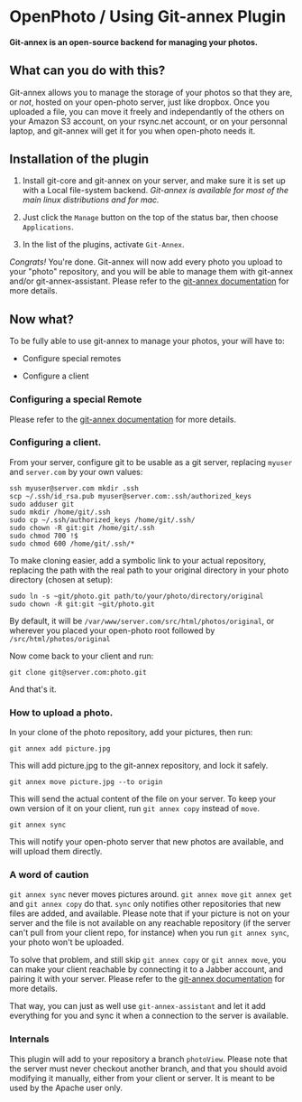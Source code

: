 # OpenPhoto / Using Git-annex Plugin

#### Git-annex is an open-source backend for managing your photos.

## What can you do with this?

Git-annex allows you to manage the storage of your photos so that they are, or *not*, hosted on your open-photo server, just like dropbox. Once you uploaded a file, you can move it freely and independantly of the others on your Amazon S3 account, on your rsync.net account, or on your personnal laptop, and git-annex will get it for you when open-photo needs it.

## Installation of the plugin

1. Install git-core and git-annex on your server, and make sure it is set up with a Local file-system backend. *Git-annex is available for most of the main linux distributions and for mac.*

2. Just click the `Manage` button on the top of the status bar, then choose `Applications`.

3. In the list of the plugins, activate `Git-Annex`.

*Congrats!* You're done. Git-annex will now add every photo you upload to your "photo" repository, and you will be able to manage them with git-annex and/or git-annex-assistant. Please refer to the [git-annex documentation](http://git-annex.branchable.com/) for more details.

## Now what?

To be fully able to use git-annex to manage your photos, your will have to:

* Configure special remotes

* Configure a client

### Configuring a special Remote

Please refer to the [git-annex documentation](http://git-annex.branchable.com/) for more details.

### Configuring a client.

From your server, configure git to be usable as a git server, replacing `myuser` and `server.com` by your own values:

	ssh myuser@server.com mkdir .ssh
	scp ~/.ssh/id_rsa.pub myuser@server.com:.ssh/authorized_keys
	sudo adduser git
	sudo mkdir /home/git/.ssh
	sudo cp ~/.ssh/authorized_keys /home/git/.ssh/
	sudo chown -R git:git /home/git/.ssh
	sudo chmod 700 !$
	sudo chmod 600 /home/git/.ssh/*
	
To make cloning easier, add a symbolic link to your actual repository, replacing the path with the real path to your original directory in your photo directory (chosen at setup):

	sudo ln -s ~git/photo.git path/to/your/photo/directory/original
	sudo chown -R git:git ~git/photo.git
	
By default, it will be `/var/www/server.com/src/html/photos/original`, or wherever you placed your open-photo root followed by `/src/html/photos/original`
	
Now come back to your client and run:

	git clone git@server.com:photo.git
	
And that's it.

### How to upload a photo.

In your clone of the photo repository, add your pictures, then run:

	git annex add picture.jpg
	
This will add picture.jpg to the git-annex repository, and lock it safely.

	git annex move picture.jpg --to origin
	
This will send the actual content of the file on your server. To keep your own version of it on your client, run `git annex copy` instead of `move`.

	git annex sync
	
This will notify your open-photo server that new photos are available, and will upload them directly.

### A word of caution

`git annex sync` never moves pictures around. `git annex move` `git annex get` and `git annex copy` do that. `sync` only notifies other repositories that new files are added, and available.
Please note that if your picture is not on your server and the file is not available on any reachable repository (if the server can't pull from your client repo, for instance) when you run `git annex sync`, your photo won't be uploaded. 

To solve that problem, and still skip `git annex copy` or `git annex move`, you can make your client reachable by connecting it to a Jabber account, and pairing it with your server. Please refer to the [git-annex documentation](http://git-annex.branchable.com/) for more details.

That way, you can just as well use `git-annex-assistant` and let it add everything for you and sync it when a connection to the server is available.

### Internals

This plugin will add to your repository a branch `photoView`. Please note that the server must never checkout another branch, and that you should avoid modifying it manually, either from your client or server. It is meant to be used by the Apache user only.





